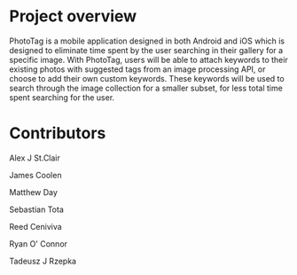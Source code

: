 # Project overview
PhotoTag is a mobile application designed in both Android and iOS which is designed to eliminate time spent by the user searching in their gallery for a specific image. With PhotoTag, users will be able to attach keywords to their existing photos with suggested tags from an image processing API, or choose to add their own custom keywords. These keywords will be used to search through the image collection for a smaller subset, for less total time spent searching for the user. 


# Contributors
Alex J St.Clair

James Coolen

Matthew Day

Sebastian Tota

Reed Ceniviva

Ryan O' Connor

Tadeusz J Rzepka

